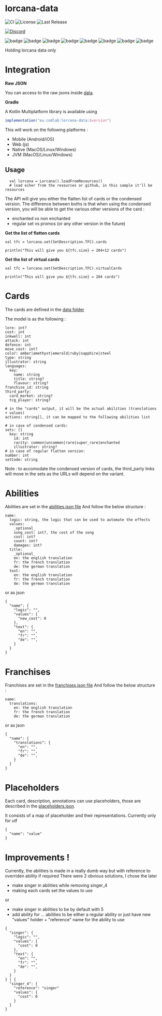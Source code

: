 # lorcana-data

![CI](https://github.com/codlab/lorcana-data/actions/workflows/build.yml/badge.svg)
![License](https://img.shields.io/github/license/codlab/lorcana-data)
![Last Release](https://img.shields.io/github/v/release/codlab/lorcana-data)

[
![Discord](https://img.shields.io/badge/Discord-Lorcana_Manager-blue)
](https://discord.gg/cd4hRF2PXm)

![badge](https://img.shields.io/badge/json-kotlin-green)
![badge](https://img.shields.io/badge/android-blue)
![badge](https://img.shields.io/badge/ios-white)
![badge](https://img.shields.io/badge/js-yellow)
![badge](https://img.shields.io/badge/jvm-red)
![badge](https://img.shields.io/badge/linux-blue)
![badge](https://img.shields.io/badge/windows-blueviolet)
![badge](https://img.shields.io/badge/mac-orange)

Holding lorcana data only

# Integration

**Raw JSON**

You can access to the raw jsons inside [data](./data).

**Gradle**

A Kotlin Multiplatform library is available using

```gradle
implementation("eu.codlab:lorcana-data:$version")
```

This will work on the following platforms :
- Mobile (Android/iOS)
- Web (js)
- Native (MacOS/Linux/Windows)
- JVM (MacOS/Linux/Windows)

## Usage

```
  val lorcana = Lorcana().loadFromResources()
  # load eiher from the resources or github, in this sample it'll be resources
```

The API will give you either the flatten list of cards or the condensed version.
The difference between boths is that when using the condensed version, you will
be able to get the various other versions of the card :
- enchanted vs non enchanted
- regular set vs promos (or any other version in the future)

**Get the list of flatten cards**

```
val tfc = lorcana.set(SetDescription.TFC).cards

println("This will give you ${tfc.size} = 204+12 cards")
```

**Get the list of virtual cards**

```
val tfc = lorcana.set(SetDescription.TFC).virtualCards

println("This will give you ${tfc.size} = 204 cards")
```

# Cards

The cards are defined in the [data folder](./data/)

The model is as the following :

```
lore: int?
cost: int
inkwell: int
attack: int
defence: int
move_cost: int?
color: amber|amethyst|emerald|ruby|sapphire|steel
type: string
illustrator: string
languages:
  key:
    name: string
    title: string?
    flavour: string?
franchise_id: string
third_party:
  card_market: string?
  tcg_player: string?

# in the "cards" output, it will be the actual abilities (translations + values)
actions: string[], it can be mapped to the following abilities list

# in case of condensed cards:
sets: []
  key: string
    id: int
    rarity: common|uncommon|rare|super_rare|enchanted
    illustrator: string? 
# in case of regular flatten version:
number: int
setCode: string
```

Note : to accomodate the condensed version of cards, the third_party links will
move in the sets as the URLs will depend on the variant.

# Abilities

Abilities are set in the [abilities.json file](./data/abilities.json)
And follow the below structure :

```
name:
  logic: string, the logic that can be used to automate the effects
  values:
    _optional_
    song_cost: int?, the cost of the song
    cost: int?
    count: int?
    damages: int?
  title:
    _optional_
    en: the english translation
    fr: the french translation
    de: the german translation
  text:
    en: the english translation
    fr: the french translation
    de: the german translation
```

or as json

```
{
  "name": {
    "logic": "",
    "values": {
      "new_cost": 0
    },
    "text": {
      "en": "",
      "fr": "",
      "de": "",
    }
  }
}
```

# Franchises

Franchises are set in the [franchises.json file](./data/franchises.json)
And follow the below structure :

```
name:
  translations:
    en: the english translation
    fr: the french translation
    de: the german translation
```

or as json

```
{
  "name": {
    "translations": {
      "en": "",
      "fr": "",
      "de": "",
    }
  }
}
```

# Placeholders

Each card, description, annotations can use placeholders, those are described in the [placeholders.json](./data/placeholders.json).

It consists of a map of placeholder and their representations. Currently only for utf


```
{
  "name": "value"
}
```

# Improvements !

Currently, the abilities is made in a really dumb way but with reference to overriden ability if required
There were 2 obvious solutions, I chose the later

- make singer in abilities while removing singer_4
- making each cards set the values to use

or

- make singer in abilities to be by default with 5
- add ability for ... abilities to be either a regular ability or just have new "values" holder + "reference" name for the ability to use

```
{
  "singer": {
    "logic": "",
    "values": {
      "cost": 0
    },
    "text": {
      "en": "",
      "fr": "",
      "de": "",
    }
  }
} | {
  "singer_4": {
    "reference": "singer"
    "values": {
      "cost": 0
    }
  }
}

```